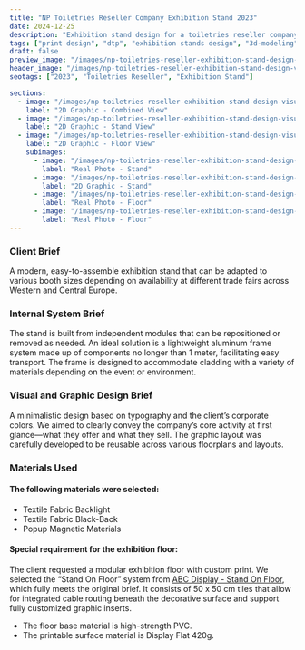 ```yaml
---
title: "NP Toiletries Reseller Company Exhibition Stand 2023"
date: 2024-12-25
description: "Exhibition stand design for a toiletries reseller company"
tags: ["print design", "dtp", "exhibition stands design", "3d-modeling"]
draft: false
preview_image: "/images/np-toiletries-reseller-exhibition-stand-design-visual-and-production-2023/NP-exhibition-stand-design-preview.jpg"
header_image: "/images/np-toiletries-reseller-exhibition-stand-design-visual-and-production-2023/NP-exhibition-stand-design-preview.jpg"
seotags: ["2023", "Toiletries Reseller", "Exhibition Stand"]

sections:
  - image: "/images/np-toiletries-reseller-exhibition-stand-design-visual-and-production-2023/NP-exhibition-stand-design-6.jpg"
    label: "2D Graphic - Combined View"
  - image: "/images/np-toiletries-reseller-exhibition-stand-design-visual-and-production-2023/NP-exhibition-stand-design-2.jpg"
    label: "2D Graphic - Stand View"
  - image: "/images/np-toiletries-reseller-exhibition-stand-design-visual-and-production-2023/NP-exhibition-stand-design-3.jpg"
    label: "2D Graphic - Floor View"
    subimages:
      - image: "/images/np-toiletries-reseller-exhibition-stand-design-visual-and-production-2023/NP-exhibition-stand-design-1.jpg"
        label: "Real Photo - Stand"
      - image: "/images/np-toiletries-reseller-exhibition-stand-design-visual-and-production-2023/NP-exhibition-stand-design-4.jpg"
        label: "2D Graphic - Stand"
      - image: "/images/np-toiletries-reseller-exhibition-stand-design-visual-and-production-2023/NP-exhibition-stand-design-5.jpg"
        label: "Real Photo - Floor"
      - image: "/images/np-toiletries-reseller-exhibition-stand-design-visual-and-production-2023/NP-exhibition-stand-design-7.jpg"
        label: "Real Photo - Floor"
---
```


### Client Brief

A modern, easy-to-assemble exhibition stand that can be adapted to various booth sizes depending on availability at different trade fairs across Western and Central Europe.

### Internal System Brief

The stand is built from independent modules that can be repositioned or removed as needed. An ideal solution is a lightweight aluminum frame system made up of components no longer than 1 meter, facilitating easy transport. The frame is designed to accommodate cladding with a variety of materials depending on the event or environment.

### Visual and Graphic Design Brief

A minimalistic design based on typography and the client’s corporate colors. We aimed to clearly convey the company’s core activity at first glance—what they offer and what they sell. The graphic layout was carefully developed to be reusable across various floorplans and layouts.

### Materials Used

#### The following materials were selected:
- Textile Fabric Backlight
- Textile Fabric Black-Back
- Popup Magnetic Materials

#### Special requirement for the exhibition floor:
The client requested a modular exhibition floor with custom print. We selected the “Stand On Floor” system from [ABC Display - Stand On Floor](https://www.stand-on.com), which fully meets the original brief. It consists of 50 x 50 cm tiles that allow for integrated cable routing beneath the decorative surface and support fully customized graphic inserts.
- The floor base material is high-strength PVC.
- The printable surface material is Display Flat 420g.
